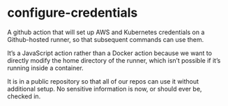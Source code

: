 # configure-credentials

A github action that will set up AWS and Kubernetes credentials on a Github-hosted runner, so that subsequent commands can use them.

It’s a JavaScript action rather than a Docker action because we want to directly modify the home directory of the runner, which isn’t possible if it’s running inside a container.

It is in a public repository so that all of our repos can use it without additional setup. No sensitive information is now, or should ever be, checked in.
